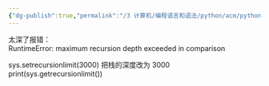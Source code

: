 ```yaml
---
{"dg-publish":true,"permalink":"/3 计算机/编程语言和语法/python/acm/python栈的深度/","title":"python栈的深度"}
---
```



太深了报错：  
RuntimeError: maximum recursion depth exceeded in comparison

sys.setrecursionlimit(3000) 把栈的深度改为 3000  
print(sys.getrecursionlimit())